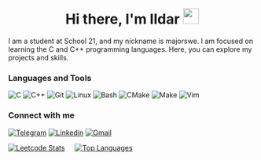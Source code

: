 <h1 align="center">Hi there, I'm Ildar 
<img src="https://github.com/blackcater/blackcater/raw/main/images/Hi.gif" height="32"/></h1>

I am a student at School 21, and my nickname is majorswe. 
I am focused on learning the C and C++ programming languages. 
Here, you can explore my projects and skills.

### Languages and Tools

![C](https://img.shields.io/badge/C-DD0031?style=flat-square&logo=C&logoColor=white)
![C++](https://img.shields.io/badge/C++-ea2845?style=flat-square&logo=Cplusplus&logoColor=white)
![Git](https://img.shields.io/badge/-Git-F05032?style=flat-square&logo=git&logoColor=white)
![Linux](https://img.shields.io/badge/Linux-430098?style=flat-square&logo=Linux&logoColor=white)
![Bash](https://img.shields.io/badge/Bash-311C87?style=flat-square&logo=Bash&logoColor=white)
![CMake](https://img.shields.io/badge/CMake-5849BE?style=flat-square&logo=CMake&logoColor=white)
![Make](https://img.shields.io/badge/Make-007ACC?style=flat-square&logo=Make&logoColor=white)
![Vim](https://img.shields.io/badge/Vim-1bd3f7?style=flat-square&logo=Vim&logoColor=white)

### Connect with me

[![Telegram](https://img.shields.io/badge/telegram-5849BE?style=for-the-badge&logo=telegram&logoColor=white)](https://t.me/lldarSR)
[![Linkedin](https://img.shields.io/badge/linkedin-blue?style=for-the-badge&logo=Linkedin&logoColor=white)](https://www.linkedin.com/in/ildar-stepanov-349bbb302/)
[![Gmail](https://img.shields.io/badge/gmail-ea2845?style=for-the-badge&logo=Gmail&logoColor=white)](https://www.linkedin.com/in/ildar-stepanov-349bbb302/)

<div style="display: flex; align-items: flex-start;">
  <div style="margin-right: 20px;">
    <a href="https://leetcode.com/u/majorswe">
      <img src="https://leetcard.jacoblin.cool/majorswe" alt="Leetcode Stats" />
    </a>
  </div>
  <div>
    <a href="https://github.com/Ildarc4S">
      <img src="https://github-readme-stats.vercel.app/api/top-langs/?username=Ildarc4S&theme=dark" alt="Top Languages" />
    </a>
  </div>
</div>

